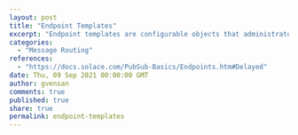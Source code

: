 ```yaml
---
layout: post
title: "Endpoint Templates"
excerpt: "Endpoint templates are configurable objects that administrators can use to specify custom attributes and parameters for any new client created endpoints."
categories:
  - "Message Routing"
references:
  - "https://docs.solace.com/PubSub-Basics/Endpoints.htm#Delayed"
date: Thu, 09 Sep 2021 00:00:00 GMT
author: gvensan
comments: true
published: true
share: true
permalink: endpoint-templates
---
```


